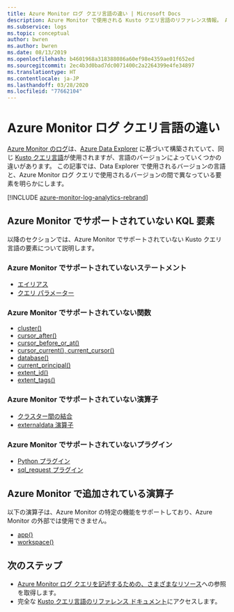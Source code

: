 ```yaml
---
title: Azure Monitor ログ クエリ言語の違い | Microsoft Docs
description: Azure Monitor で使用される Kusto クエリ言語のリファレンス情報。 Azure Monitor に固有の追加要素と、Azure Monitor ログ クエリでサポートされていない要素が含まれています。
ms.subservice: logs
ms.topic: conceptual
author: bwren
ms.author: bwren
ms.date: 08/13/2019
ms.openlocfilehash: b4601968a318388086a60ef98e4359ae01f652ed
ms.sourcegitcommit: 2ec4b3d0bad7dc0071400c2a2264399e4fe34897
ms.translationtype: HT
ms.contentlocale: ja-JP
ms.lasthandoff: 03/28/2020
ms.locfileid: "77662104"
---
```

# <a name="azure-monitor-log-query-language-differences"></a>Azure Monitor ログ クエリ言語の違い

[Azure Monitor のログ](log-query-overview.md)は、[Azure Data Explorer](/azure/data-explorer) に基づいて構築されていて、同じ [Kusto クエリ言語](/azure/kusto/query)が使用されますが、言語のバージョンによっていくつかの違いがあります。 この記事では、Data Explorer で使用されるバージョンの言語と、Azure Monitor ログ クエリで使用されるバージョンの間で異なっている要素を明らかにします。

[!INCLUDE [azure-monitor-log-analytics-rebrand](../../../includes/azure-monitor-log-analytics-rebrand.md)]

## <a name="kql-elements-not-supported-in-azure-monitor"></a>Azure Monitor でサポートされていない KQL 要素
以降のセクションでは、Azure Monitor でサポートされていない Kusto クエリ言語の要素について説明します。

### <a name="statements-not-supported-in-azure-monitor"></a>Azure Monitor でサポートされていないステートメント

* [エイリアス](/azure/kusto/query/aliasstatement)
* [クエリ パラメーター](/azure/kusto/query/queryparametersstatement)

### <a name="functions-not-supported-in-azure-monitor"></a>Azure Monitor でサポートされていない関数

* [cluster()](/azure/kusto/query/clusterfunction)
* [cursor_after()](/azure/kusto/query/cursorafterfunction)
* [cursor_before_or_at()](/azure/kusto/query/cursorbeforeoratfunction)
* [cursor_current(), current_cursor()](/azure/kusto/query/cursorcurrent)
* [database()](/azure/kusto/query/databasefunction)
* [current_principal()](/azure/kusto/query/current-principalfunction)
* [extent_id()](/azure/kusto/query/extentidfunction)
* [extent_tags()](/azure/kusto/query/extenttagsfunction)

### <a name="operators-not-supported-in-azure-monitor"></a>Azure Monitor でサポートされていない演算子

* [クラスター間の結合](/azure/kusto/query/joincrosscluster)
* [externaldata 演算子](/azure/kusto/query/externaldata-operator)

### <a name="plugins-not-supported-in-azure-monitor"></a>Azure Monitor でサポートされていないプラグイン

* [Python プラグイン](/azure/kusto/query/pythonplugin)
* [sql_request プラグイン](/azure/kusto/query/sqlrequestplugin)


## <a name="additional-operators-in-azure-monitor"></a>Azure Monitor で追加されている演算子
以下の演算子は、Azure Monitor の特定の機能をサポートしており、Azure Monitor の外部では使用できません。

* [app()](app-expression.md)
* [workspace()](workspace-expression.md)

## <a name="next-steps"></a>次のステップ

- [Azure Monitor ログ クエリを記述するための、さまざまなリソース](query-language.md)への参照を取得します。
- 完全な [Kusto クエリ言語のリファレンス ドキュメント](/azure/kusto/query/)にアクセスします。
